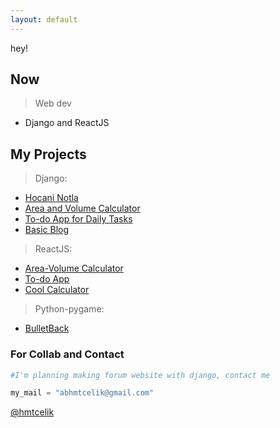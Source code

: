 ```yaml
---
layout: default
---
```


hey!

## Now

>Web dev
  - Django and ReactJS

## My Projects

>Django:
  - <a class="changes changecolor" href="https://github.com/hmtcelik/hocaninotla" target="_blank">Hocani Notla</a>
  - <a class="changes changecolor" href="https://github.com/hmtcelik/django-AreaCalc" target="_blank">Area and Volume Calculator</a>
  - <a class="changes changecolor" href="https://github.com/hmtcelik/To-Do-App" target="_blank">To-do App for Daily Tasks</a>
  - <a class="changes changecolor" href="https://github.com/hmtcelik/django_blog" target="_blank">Basic Blog</a>

>ReactJS:
  - <a class="changes changecolor" href="https://hmtcelik.github.io/area-volume-calculator/" target="_blank">Area-Volume Calculator</a>
  - <a class="changes changecolor" href="https://hmtcelik.github.io/to-do/" target="_blank">To-do App</a>
  - <a class="changes changecolor" href="https://hmtcelik.github.io/cool-calculator/" target="_blank">Cool Calculator</a>

>Python-pygame:
  - <a class="changes changecolor" href="https://github.com/hmtcelik/BulletBack" target="_blank">BulletBack</a>


### For Collab and Contact

```python
#I'm planning making forum website with django, contact me

my_mail = "abhmtcelik@gmail.com"
```

<a class="github-button" href="https://github.com/hmtcelik" aria-label="Follow @ntkme on GitHub">@hmtcelik</a>

